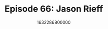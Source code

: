 ---
templateKey: podcast-episode
public: true
url: podcast/episode-66-jason-rieff
title: "Episode 66: Jason Rieff"
description:  Host Derek E. Silva joins Jason Rieff, Co-founder of Noizd, a music-based NFT marketplace that allows fans to buy and sell the full rights to amazing unreleased collectible music. A great conversation on the NFT revolution, how Noizd is empowering artists to control their music and helping listeners discover new talent. 
date: 1632286800000
featuredimage: /img/podcast/P8PGuestCard_JasonRieff.jpg
socialimage: https://www.orchid.com/img/podcast/P8PEpisode_JasonRieff.png
platformurls:
 - https://podcasts.apple.com/us/podcast/the-nft-art-and-music-revolution-with-jason-rieff/id1516705670?i=1000536308965
 - https://open.spotify.com/episode/4h7RsxQhPNo6hftgigiT6b
 - https://podcasts.google.com/feed/aHR0cHM6Ly9mb2xsb3d0aGV3aGl0ZXJhYmJpdC5saWJzeW4uY29tL3Jzcw/episode/YjBkNzc1MmEtOWVhNC00ZjI2LWI1OWMtMDg3NWY2ZGEwM2Yz
 - 
 - https://castbox.fm/episode/The-NFT-Art-and-Music-Revolution-with-Jason-Rieff-id2954358-id425777099
 - 
 - https://tunein.com/podcasts/Technology-Podcasts/Follow-the-White-Rabbit-p1330281/?topicId=165985093
---